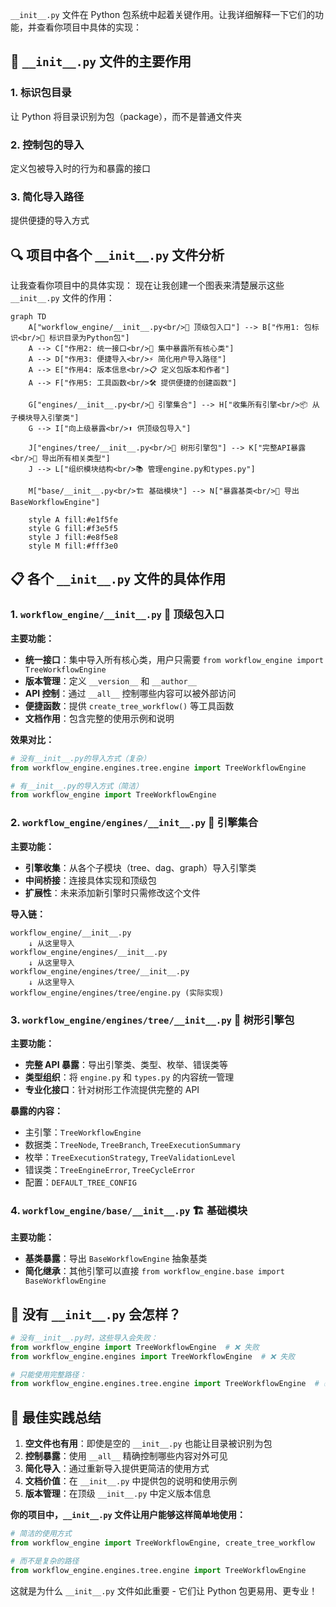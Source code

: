 `__init__.py` 文件在 Python 包系统中起着关键作用。让我详细解释一下它们的功能，并查看你项目中具体的实现：

## 📁 `__init__.py` 文件的主要作用

### 1. **标识包目录**

让 Python 将目录识别为包（package），而不是普通文件夹

### 2. **控制包的导入**

定义包被导入时的行为和暴露的接口

### 3. **简化导入路径**

提供便捷的导入方式

## 🔍 项目中各个 `__init__.py` 文件分析

让我查看你项目中的具体实现：
现在让我创建一个图表来清楚展示这些 `__init__.py` 文件的作用：

```graph
graph TD
    A["workflow_engine/__init__.py<br/>🎯 顶级包入口"] --> B["作用1: 包标识<br/>📁 标识目录为Python包"]
    A --> C["作用2: 统一接口<br/>🔗 集中暴露所有核心类"]
    A --> D["作用3: 便捷导入<br/>⚡ 简化用户导入路径"]
    A --> E["作用4: 版本信息<br/>📋 定义包版本和作者"]
    A --> F["作用5: 工具函数<br/>🛠️ 提供便捷的创建函数"]

    G["engines/__init__.py<br/>🔧 引擎集合"] --> H["收集所有引擎<br/>📦 从子模块导入引擎类"]
    G --> I["向上级暴露<br/>⬆️ 供顶级包导入"]

    J["engines/tree/__init__.py<br/>🌳 树形引擎包"] --> K["完整API暴露<br/>🎪 导出所有相关类型"]
    J --> L["组织模块结构<br/>📚 管理engine.py和types.py"]

    M["base/__init__.py<br/>🏗️ 基础模块"] --> N["暴露基类<br/>🎯 导出BaseWorkflowEngine"]

    style A fill:#e1f5fe
    style G fill:#f3e5f5
    style J fill:#e8f5e8
    style M fill:#fff3e0
```

## 📋 各个 `__init__.py` 文件的具体作用

### 1. **`workflow_engine/__init__.py`** 🎯 **顶级包入口**

**主要功能：**

- **统一接口**：集中导入所有核心类，用户只需要 `from workflow_engine import TreeWorkflowEngine`
- **版本管理**：定义 `__version__` 和 `__author__`
- **API 控制**：通过 `__all__` 控制哪些内容可以被外部访问
- **便捷函数**：提供 `create_tree_workflow()` 等工具函数
- **文档作用**：包含完整的使用示例和说明

**效果对比：**

```python
# 没有__init__.py的导入方式（复杂）
from workflow_engine.engines.tree.engine import TreeWorkflowEngine

# 有__init__.py的导入方式（简洁）
from workflow_engine import TreeWorkflowEngine
```

### 2. **`workflow_engine/engines/__init__.py`** 🔧 **引擎集合**

**主要功能：**

- **引擎收集**：从各个子模块（tree、dag、graph）导入引擎类
- **中间桥接**：连接具体实现和顶级包
- **扩展性**：未来添加新引擎时只需修改这个文件

**导入链：**

```
workflow_engine/__init__.py
    ↓ 从这里导入
workflow_engine/engines/__init__.py
    ↓ 从这里导入
workflow_engine/engines/tree/__init__.py
    ↓ 从这里导入
workflow_engine/engines/tree/engine.py (实际实现)
```

### 3. **`workflow_engine/engines/tree/__init__.py`** 🌳 **树形引擎包**

**主要功能：**

- **完整 API 暴露**：导出引擎类、类型、枚举、错误类等
- **类型组织**：将 `engine.py` 和 `types.py` 的内容统一管理
- **专业化接口**：针对树形工作流提供完整的 API

**暴露的内容：**

- 主引擎：`TreeWorkflowEngine`
- 数据类：`TreeNode`, `TreeBranch`, `TreeExecutionSummary`
- 枚举：`TreeExecutionStrategy`, `TreeValidationLevel`
- 错误类：`TreeEngineError`, `TreeCycleError`
- 配置：`DEFAULT_TREE_CONFIG`

### 4. **`workflow_engine/base/__init__.py`** 🏗️ **基础模块**

**主要功能：**

- **基类暴露**：导出 `BaseWorkflowEngine` 抽象基类
- **简化继承**：其他引擎可以直接 `from workflow_engine.base import BaseWorkflowEngine`

## 🎯 **没有 `__init__.py` 会怎样？**

```python
# 没有__init__.py时，这些导入会失败：
from workflow_engine import TreeWorkflowEngine  # ❌ 失败
from workflow_engine.engines import TreeWorkflowEngine  # ❌ 失败

# 只能使用完整路径：
from workflow_engine.engines.tree.engine import TreeWorkflowEngine  # ✅ 可以
```

## 🌟 **最佳实践总结**

1. **空文件也有用**：即使是空的 `__init__.py` 也能让目录被识别为包
2. **控制暴露**：使用 `__all__` 精确控制哪些内容对外可见
3. **简化导入**：通过重新导入提供更简洁的使用方式
4. **文档价值**：在 `__init__.py` 中提供包的说明和使用示例
5. **版本管理**：在顶级 `__init__.py` 中定义版本信息

**你的项目中，`__init__.py` 文件让用户能够这样简单地使用：**

```python
# 简洁的使用方式
from workflow_engine import TreeWorkflowEngine, create_tree_workflow

# 而不是复杂的路径
from workflow_engine.engines.tree.engine import TreeWorkflowEngine
```

这就是为什么 `__init__.py` 文件如此重要 - 它们让 Python 包更易用、更专业！
